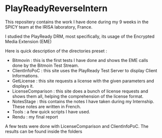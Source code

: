 # PlayReadyReverseIntern

This repositery contains the work I have done during my 9 weeks in the SPICY team at the IRISA laboratory, France. 

I studied the PlayReady DRM, most specifically, its usage of the Encrypted Media Extension (EME)

Here is quick description of the directories preset : 
- Bitmovin : this is the first tests I have done and shows the EME calls done by the Bitmoin Test Stream.
- ClientInfoPoC : this site uses the PlayReady Test Server to display Client Informations.
- GetLicense : this site requests a license with the given parameters and displays it.
- LicenseComparison : this site does a bunch of license requests and shows them all, helping the comprehension of the license format.
- NotesStage : this contains the notes I have taken during my Internship. These notes are written in French. 
- Tools : a few quick scripts I have used.
- Rendu : my final report

A few tests were done with LicenseComparison and ClientInfoPoC. The results can be found inside the folders